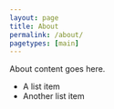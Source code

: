```yaml
---
layout: page
title: About
permalink: /about/
pagetypes: [main]
---
```


About content goes here.

- A list item
- Another list item
